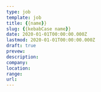 ```yaml
---
type: job
template: job
title: {{name}}
slug: {{kebabCase name}}
date: 2020-01-01T00:00:00.000Z
lastmod: 2020-01-01T00:00:00.000Z
draft: true
prevew: 
description: 
company: 
location: 
range: 
url: 
---
```

